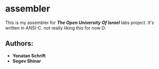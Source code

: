 # assembler
This is my assembler for ***The Open University Of Israel*** labs project. It's written in ANSI-C.
not really liking this for now D:

## Authors: 
- **Yonatan Schrift**
- **Segev Shinar**


